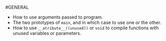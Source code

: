 #GENERAL
* How to use arguments passed to program.
* The two prototypes of `main`, and in which case to use one or the other.
* How to use `__atribute__((unused))` or `void` to compile functions with unused variables or parameters.
